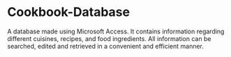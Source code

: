 # Cookbook-Database
A database made using Microsoft Access. It contains information regarding different cuisines, recipes, and food ingredients. All information can be searched, edited and retrieved in a convenient and efficient manner.
